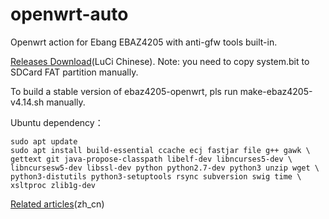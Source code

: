 # openwrt-auto

Openwrt action for Ebang EBAZ4205 with anti-gfw tools built-in. 

[Releases Download](https://github.com/Elrori/openwrt-auto/releases)(LuCi Chinese). Note: you need to copy system.bit to SDCard FAT partition manually.

To build a stable version of ebaz4205-openwrt, pls run make-ebaz4205-v4.14.sh manually.

Ubuntu dependency：

```
sudo apt update
sudo apt install build-essential ccache ecj fastjar file g++ gawk \
gettext git java-propose-classpath libelf-dev libncurses5-dev \
libncursesw5-dev libssl-dev python python2.7-dev python3 unzip wget \
python3-distutils python3-setuptools rsync subversion swig time \
xsltproc zlib1g-dev
```

[Related articles](https://blog.csdn.net/z951573431/article/details/123819564)(zh_cn)
